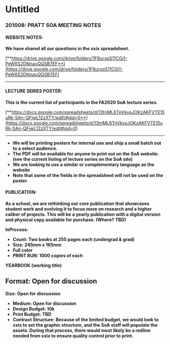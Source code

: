 # Untitled



### **201008: PRATT SOA MEETING NOTES**

####  **WEBSITE NOTES:**

**We have shared all our questions in the xxix spreadsheet.**

[**https://drive.google.com/drive/folders/1F8urxpS11CGi1-PeW6S2DNnauQQSB7EF**](https://drive.google.com/drive/folders/1F8urxpS11CGi1-PeW6S2DNnauQQSB7EF)  
****

#### **LECTURE SERIES POSTER:**

**This is the current list of participants in the FA2020 SoA lecture series.**  


[**https://docs.google.com/spreadsheets/d/13tnML6TnVkvsJOKzAKFVTE15uRk-SAn-QFiwL12zXTY/edit\#gid=0**](https://docs.google.com/spreadsheets/d/13tnML6TnVkvsJOKzAKFVTE15uRk-SAn-QFiwL12zXTY/edit#gid=0)  
****

* **We will be printing posters for internal use and ship a small batch out to a select audience.**
* **The PDF will be available for anyone to print out on the SoA website. \(see the current listing of lecture series on the SoA site\)**
* **We are looking to use a similar or complementary language as the website**
* **Note that some of the fields in the spreadsheet will not be used on the poster.**

#### **PUBLICATION:**

**As a school, we are rethinking our core publication that showcases student work and evolving it to focus more on research and a higher caliber of projects. This will be a yearly publication with a digital version and physical copy available for purchase. \(Where? TBD\)**  


**InProcess:** 

* **Count: Two books at 255 pages each \(undergrad & grad\)**
* **Size: 245mm x 165mm**
* **Full color**
* **PRINT RUN: 1000 copies of each**

**YEARBOOK \(working title\)**

## **Format: Open for discussion**

  
**Size: Open for discussion**

* **Medium: Open for discussion**
* **Design Budget: 10k**
* **Print Budget: TBD**
* **Contract Structure: Because of the limited budget, we would look to xxix to set the graphic structure, and the SoA staff will populate the assets. During that process, there would most likely be a redline needed from xxix to ensure quality control prior to print.**

